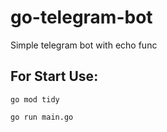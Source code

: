 # go-telegram-bot
Simple telegram bot with echo func

## For Start Use:

```
go mod tidy
```

```
go run main.go
```